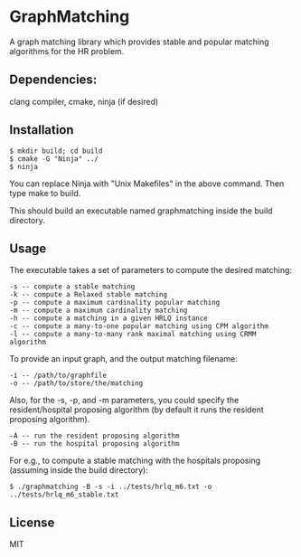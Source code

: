 # GraphMatching
A graph matching library which provides stable and popular matching algorithms for the HR problem.


## Dependencies:
clang compiler, cmake, ninja (if desired)


## Installation
    $ mkdir build; cd build
    $ cmake -G "Ninja" ../
    $ ninja

You can replace Ninja with "Unix Makefiles" in the above command.
Then type make to build.

This should build an executable named graphmatching inside the build directory.


## Usage
The executable takes a set of parameters to compute the desired matching:

	-s -- compute a stable matching
	-k -- compute a Relaxed stable matching
	-p -- compute a maximum cardinality popular matching
	-m -- compute a maximum cardinality matching
	-h -- compute a matching in a given HRLQ instance
	-c -- compute a many-to-one popular matching using CPM algorithm
	-l -- compute a many-to-many rank maximal matching using CRMM algorithm

To provide an input graph, and the output matching filename:

	-i -- /path/to/graphfile
	-o -- /path/to/store/the/matching

Also, for the -s, -p, and -m parameters, you could specify the resident/hospital
proposing algorithm (by default it runs the resident proposing algorithm).

	-A -- run the resident proposing algorithm
	-B -- run the hospital proposing algorithm

For e.g., to compute a stable matching with the hospitals proposing (assuming inside the build directory):

	$ ./graphmatching -B -s -i ../tests/hrlq_m6.txt -o ../tests/hrlq_m6_stable.txt


## License
MIT
